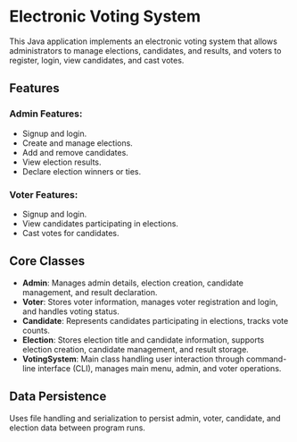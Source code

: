 # Electronic Voting System

This Java application implements an electronic voting system that allows administrators to manage elections, candidates, and results, and voters to register, login, view candidates, and cast votes.

## Features

### Admin Features:
- Signup and login.
- Create and manage elections.
- Add and remove candidates.
- View election results.
- Declare election winners or ties.

### Voter Features:
- Signup and login.
- View candidates participating in elections.
- Cast votes for candidates.

## Core Classes

- **Admin**: Manages admin details, election creation, candidate management, and result declaration.
- **Voter**: Stores voter information, manages voter registration and login, and handles voting status.
- **Candidate**: Represents candidates participating in elections, tracks vote counts.
- **Election**: Stores election title and candidate information, supports election creation, candidate management, and result storage.
- **VotingSystem**: Main class handling user interaction through command-line interface (CLI), manages main menu, admin, and voter operations.

## Data Persistence

Uses file handling and serialization to persist admin, voter, candidate, and election data between program runs.

